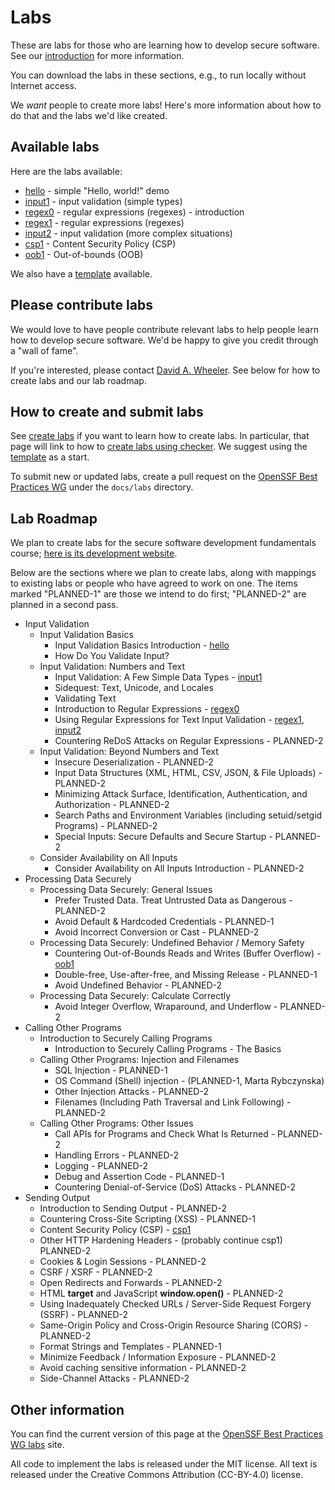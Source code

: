 # Labs

These are labs for those who are learning how to develop secure software.
See our [introduction](introduction) for more information.

You can download the labs in these sections, e.g., to run locally
without Internet access.

We *want* people to create more labs! Here's more information about
how to do that and the labs we'd like created.

## Available labs

Here are the labs available:

* [hello](hello.html) - simple "Hello, world!" demo
* [input1](input1.html) - input validation (simple types)
* [regex0](regex0.html) - regular expressions (regexes) - introduction
* [regex1](regex1.html) - regular expressions (regexes)
* [input2](input2.html) - input validation (more complex situations)
* [csp1](csp1.html) - Content Security Policy (CSP)
* [oob1](oob1.html) - Out-of-bounds (OOB)

We also have a [template](template.html) available.

## Please contribute labs

We would love to have people contribute relevant labs to help
people learn how to develop secure software.
We'd be happy to give you credit through a "wall of fame".

If you're interested, please contact
[David A. Wheeler](mailto:dwheele&#114;&#64;linuxfoundation&#46;org).
See below for how to create labs and our lab roadmap.

## How to create and submit labs

See [create labs](create_labs) if you want to learn how to create labs.
In particular, that page will link to how to
[create labs using checker](create_checker).
We suggest using the [template](template.html) as a start.

To submit new or updated labs, create a pull request on the
[OpenSSF Best Practices WG](https://github.com/ossf/wg-best-practices-os-developers/)
under the `docs/labs` directory.

## Lab Roadmap

We plan to create labs for the secure software development
fundamentals course;
[here is its development website](https://github.com/ossf/secure-sw-dev-fundamentals).

Below are the sections where we plan to create labs, along with
mappings to existing labs or people who have agreed to work on one.
The items marked "PLANNED-1" are those we intend to do first;
"PLANNED-2" are planned in a second pass.

* Input Validation
  * Input Validation Basics
    * Input Validation Basics Introduction - [hello](hello.html)
    * How Do You Validate Input?
  * Input Validation: Numbers and Text
    * Input Validation: A Few Simple Data Types - [input1](input1.html)
    * Sidequest: Text, Unicode, and Locales
    * Validating Text
    * Introduction to Regular Expressions - [regex0](regex0.html)
    * Using Regular Expressions for Text Input Validation - [regex1](regex1.html), [input2](input2.html)
    * Countering ReDoS Attacks on Regular Expressions - PLANNED-2
  * Input Validation: Beyond Numbers and Text
    * Insecure Deserialization - PLANNED-2
    * Input Data Structures (XML, HTML, CSV, JSON, & File Uploads) - PLANNED-2
    * Minimizing Attack Surface, Identification, Authentication, and Authorization - PLANNED-2
    * Search Paths and Environment Variables (including setuid/setgid Programs) - PLANNED-2
    * Special Inputs: Secure Defaults and Secure Startup - PLANNED-2
  * Consider Availability on All Inputs
    * Consider Availability on All Inputs Introduction - PLANNED-2
* Processing Data Securely
  * Processing Data Securely: General Issues
    * Prefer Trusted Data. Treat Untrusted Data as Dangerous - PLANNED-2
    * Avoid Default & Hardcoded Credentials - PLANNED-1
    * Avoid Incorrect Conversion or Cast - PLANNED-2
  * Processing Data Securely: Undefined Behavior / Memory Safety
    * Countering Out-of-Bounds Reads and Writes (Buffer Overflow) - [oob1](oob1.html)
    * Double-free, Use-after-free, and Missing Release - PLANNED-1
    * Avoid Undefined Behavior - PLANNED-2
  * Processing Data Securely: Calculate Correctly
    * Avoid Integer Overflow, Wraparound, and Underflow - PLANNED-2
* Calling Other Programs
  * Introduction to Securely Calling Programs
    * Introduction to Securely Calling Programs - The Basics
  * Calling Other Programs: Injection and Filenames
    * SQL Injection - PLANNED-1
    * OS Command (Shell) injection - (PLANNED-1, Marta Rybczynska)
    * Other Injection Attacks - PLANNED-2
    * Filenames (Including Path Traversal and Link Following) - PLANNED-2
  * Calling Other Programs: Other Issues
    * Call APIs for Programs and Check What Is Returned - PLANNED-2
    * Handling Errors - PLANNED-2
    * Logging - PLANNED-2
    * Debug and Assertion Code - PLANNED-1
    * Countering Denial-of-Service (DoS) Attacks - PLANNED-2
* Sending Output
  * Introduction to Sending Output - PLANNED-2
  * Countering Cross-Site Scripting (XSS) - PLANNED-1
  * Content Security Policy (CSP) - [csp1](csp1.html)
  * Other HTTP Hardening Headers - (probably continue csp1) PLANNED-2
  * Cookies & Login Sessions - PLANNED-2
  * CSRF / XSRF - PLANNED-2
  * Open Redirects and Forwards - PLANNED-2
  * HTML **target** and JavaScript **window.open()** - PLANNED-2
  * Using Inadequately Checked URLs / Server-Side Request Forgery (SSRF) - PLANNED-2
  * Same-Origin Policy and Cross-Origin Resource Sharing (CORS) - PLANNED-2
  * Format Strings and Templates - PLANNED-1
  * Minimize Feedback / Information Exposure - PLANNED-2
  * Avoid caching sensitive information - PLANNED-2
  * Side-Channel Attacks - PLANNED-2

## Other information

You can find the current version of this page at the
[OpenSSF Best Practices WG labs](https://best.openssf.org/labs/) site.

All code to implement the labs is released under the MIT license.
All text is released under the Creative Commons Attribution (CC-BY-4.0)
license.
